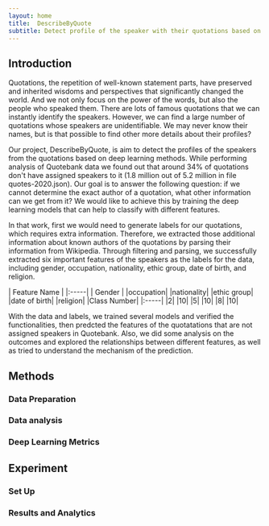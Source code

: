 ```yaml
---
layout: home
title:  DescribeByQuote
subtitle: Detect profile of the speaker with their quotations based on deep learning
---
```



## Introduction

Quotations, the repetition of well-known statement parts, have preserved and inherited wisdoms and perspectives 
that significantly changed the world. And we not only focus on the power of the words, but also the people who speaked 
them. There are lots of famous quotations that we can instantly identify the speakers. However, we can find a large 
number of quotations whose speakers are unidentifiable. We may never know their names, but is that possible to find 
other more details about their profiles? 

Our project, DescribeByQuote, is aim to detect the profiles of the speakers from the quotations based on deep learning
methods. While performing analysis of Quotebank data we found out that around 34% of quotations don't have assigned 
speakers to it (1.8 million out of 5.2 million in file quotes-2020.json). Our goal is to answer the following question: 
if we cannot determine the exact author of a quotation, what other information can we get from it? We would like to 
achieve this by training the deep learning models that can help to classify with different features.

In that work, first we would need to generate labels for our quotations, which requires extra information. Therefore, we extracted those additional information about known authors of the quotations by parsing their information from Wikipedia. Through filtering and parsing, we successfully extracted six important features of the speakers as the labels for the data, including gender, occupation, nationality, ethic group, date of birth, and religion. 

| Feature Name | |:-----| | Gender | |occupation| |nationality| |ethic group| |date of birth| |religion|
|Class Number| |:-----| |2| |10| |5| |10| |8| |10|


With the data and labels, we trained several models and verified the functionalities, then predcted the features of the 
quotatations that are not assigned speakers in Quotebank. Also, we did some analysis on the outcomes and explored the 
relationships between different features, as well as tried to understand the mechanism of the prediction.

## Methods 

### Data Preparation

### Data analysis

### Deep Learning Metrics

## Experiment

### Set Up

### Results and Analytics